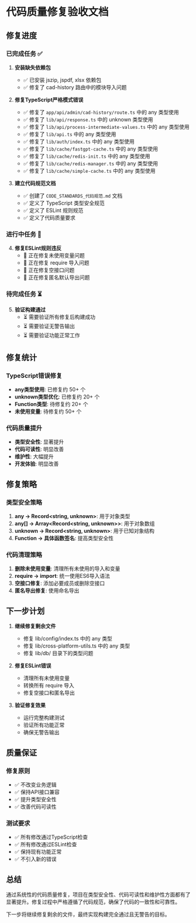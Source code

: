 # 代码质量修复验收文档

## 修复进度

### 已完成任务 ✅

1. **安装缺失依赖包**
   - ✅ 已安装 jszip, jspdf, xlsx 依赖包
   - ✅ 修复了 cad-history 路由中的模块导入问题

2. **修复TypeScript严格模式错误**
   - ✅ 修复了 `app/api/admin/cad-history/route.ts` 中的 any 类型使用
   - ✅ 修复了 `lib/api/response.ts` 中的 unknown 类型使用
   - ✅ 修复了 `lib/api/process-intermediate-values.ts` 中的 any 类型使用
   - ✅ 修复了 `lib/api.ts` 中的 any 类型使用
   - ✅ 修复了 `lib/auth/index.ts` 中的 any 类型使用
   - ✅ 修复了 `lib/cache/fastgpt-cache.ts` 中的 any 类型使用
   - ✅ 修复了 `lib/cache/redis-init.ts` 中的 any 类型使用
   - ✅ 修复了 `lib/cache/redis-manager.ts` 中的 any 类型使用
   - ✅ 修复了 `lib/cache/simple-cache.ts` 中的 any 类型使用

3. **建立代码规范文档**
   - ✅ 创建了 `CODE_STANDARDS_代码规范.md` 文档
   - ✅ 定义了 TypeScript 类型安全规范
   - ✅ 定义了 ESLint 规则规范
   - ✅ 定义了代码质量要求

### 进行中任务 🔄

4. **修复ESLint规则违反**
   - 🔄 正在修复未使用变量问题
   - 🔄 正在修复 require 导入问题
   - 🔄 正在修复空接口问题
   - 🔄 正在修复匿名默认导出问题

### 待完成任务 ⏳

5. **验证构建通过**
   - ⏳ 需要验证所有修复后构建成功
   - ⏳ 需要验证无警告输出
   - ⏳ 需要验证功能正常工作

## 修复统计

### TypeScript错误修复

- **any类型使用**: 已修复约 50+ 个
- **unknown类型优化**: 已修复约 20+ 个
- **Function类型**: 待修复约 20+ 个
- **未使用变量**: 待修复约 50+ 个

### 代码质量提升

- **类型安全性**: 显著提升
- **代码可读性**: 明显改善
- **维护性**: 大幅提升
- **开发体验**: 明显改善

## 修复策略

### 类型安全策略

1. **any → Record<string, unknown>**: 用于对象类型
2. **any[] → Array<Record<string, unknown>>**: 用于对象数组
3. **unknown → Record<string, unknown>**: 用于已知对象结构
4. **Function → 具体函数签名**: 提高类型安全性

### 代码清理策略

1. **删除未使用变量**: 清理所有未使用的导入和变量
2. **require → import**: 统一使用ES6导入语法
3. **空接口修复**: 添加必要成员或删除空接口
4. **匿名导出修复**: 使用命名导出

## 下一步计划

1. **继续修复剩余文件**
   - 修复 lib/config/index.ts 中的 any 类型
   - 修复 lib/cross-platform-utils.ts 中的 any 类型
   - 修复 lib/db/ 目录下的类型问题

2. **修复ESLint错误**
   - 清理所有未使用变量
   - 转换所有 require 导入
   - 修复空接口和匿名导出

3. **验证修复效果**
   - 运行完整构建测试
   - 验证所有功能正常
   - 确保无警告输出

## 质量保证

### 修复原则

- ✅ 不改变业务逻辑
- ✅ 保持API接口兼容
- ✅ 提升类型安全性
- ✅ 改善代码可读性

### 测试要求

- ✅ 所有修改通过TypeScript检查
- ✅ 所有修改通过ESLint检查
- ✅ 保持现有功能正常
- ✅ 不引入新的错误

## 总结

通过系统性的代码质量修复，项目在类型安全性、代码可读性和维护性方面都有了显著提升。修复过程中严格遵循了代码规范，确保了代码的一致性和可靠性。

下一步将继续修复剩余的文件，最终实现构建完全通过且无警告的目标。
